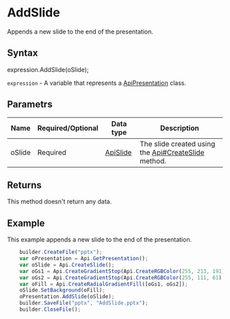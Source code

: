 # AddSlide

Appends a new slide to the end of the presentation.

## Syntax

expression.AddSlide(oSlide);

`expression` - A variable that represents a [ApiPresentation](../ApiPresentation.md) class.

## Parametrs

| **Name** | **Required/Optional** | **Data type** | **Description** |
| ------------- | ------------- | ------------- | ------------- |
| oSlide | Required | [ApiSlide](../../ApiSlide/ApiSlide.md) | The slide created using the [Api#CreateSlide](../../Api/Methods/CreateSlide.md) method. |

## Returns

This method doesn't return any data.

## Example

This example appends a new slide to the end of the presentation.

```javascript
	builder.CreateFile("pptx");
	var oPresentation = Api.GetPresentation();
	var oSlide = Api.CreateSlide();
	var oGs1 = Api.CreateGradientStop(Api.CreateRGBColor(255, 213, 191), 0);
	var oGs2 = Api.CreateGradientStop(Api.CreateRGBColor(255, 111, 61), 100000);
	var oFill = Api.CreateRadialGradientFill([oGs1, oGs2]);
	oSlide.SetBackground(oFill);
	oPresentation.AddSlide(oSlide);
	builder.SaveFile("pptx", "AddSlide.pptx");
	builder.CloseFile();
```
